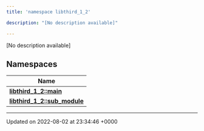 ```yaml
---
title: 'namespace libthird_1_2'

description: "[No description available]"

---
```







[No description available]

## Namespaces

| Name           |
| -------------- |
| **[libthird_1_2::main](/documentation/code/gambit_sphinx/namespaces/namespacelibthird__1__2_1_1main/)**  |
| **[libthird_1_2::sub_module](/documentation/code/gambit_sphinx/namespaces/namespacelibthird__1__2_1_1sub__module/)**  |






-------------------------------

Updated on 2022-08-02 at 23:34:46 +0000